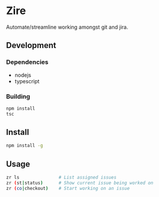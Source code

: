 # Zire
Automate/streamline working amongst git and jira.

## Development
### Dependencies
- nodejs
- typescript

### Building
```bash
npm install
tsc
```

## Install
```bash
npm install -g
```

## Usage
```bash
zr ls               # List assigned issues
zr (st|status)      # Show current issue being worked on
zr (co|checkout)    # Start working on an issue
```